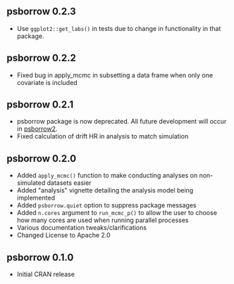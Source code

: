 ## psborrow 0.2.3

* Use `ggplot2::get_labs()` in tests due to change in functionality in that package.

## psborrow 0.2.2

* Fixed bug in apply_mcmc in subsetting a data frame when only one covariate is included

## psborrow 0.2.1

* psborrow package is now deprecated. All future development will occur in 
[psborrow2](https://github.com/Genentech/psborrow2).
* Fixed calculation of drift HR in analysis to match simulation

## psborrow 0.2.0

* Added `apply_mcmc()` function to make conducting analyses on non-simulated datasets easier
* Added "analysis" vignette detailing the analysis model being implemented
* Added `psborrow.quiet` option to suppress package messages
* Added `n.cores` argument to `run_mcmc_p()` to allow the user to choose how many cores are  used 
when running parallel processes
* Various documentation tweaks/clarifications
* Changed License to Apache 2.0

## psborrow 0.1.0

* Initial CRAN release

